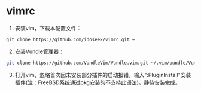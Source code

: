 # vimrc
1. 安装vim，下载本配置文件：
```
git clone https://github.com/idoseek/vimrc.git ~
```
2. 安装Vundle管理器：
``` bash
git clone https://github.com/VundleVim/Vundle.vim.git ~/.vim/bundle/Vundle.vim
```
3. 打开vim，忽略首次因未安装部分插件的启动报错，输入":PluginInstall"安装插件(注：FreeBSD系统通过pkg安装的不支持此语法)。静待安装完成。

